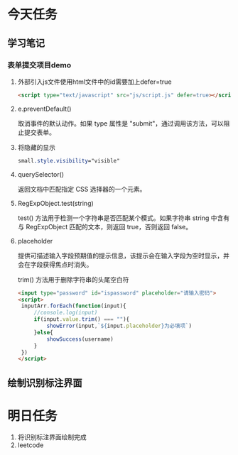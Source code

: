 # 今天任务

## 学习笔记

### 表单提交项目demo

1. 外部引入js文件使用html文件中的id需要加上defer=true

   ```html
   <script type="text/javascript" src="js/script.js" defer=true></script>
   ```

2. e.preventDefault()

   取消事件的默认动作。如果 type 属性是 "submit"，通过调用该方法，可以阻止提交表单。

3. 将隐藏的显示

   ```css
   small.style.visibility="visible"
   ```

4. querySelector()

   返回文档中匹配指定 CSS 选择器的一个元素。

5. RegExpObject.test(string)

   test() 方法用于检测一个字符串是否匹配某个模式。如果字符串 string 中含有与 RegExpObject 匹配的文本，则返回 true，否则返回 false。

6. placeholder

   提供可描述输入字段预期值的提示信息，该提示会在输入字段为空时显示，并会在字段获得焦点时消失。

   trim() 方法用于删除字符串的头尾空白符

   ```html
   <input type="password" id="ispassword" placeholder="请输入密码">
   <script>
   	inputArr.forEach(function(input){
   		//console.log(input)
   		if(input.value.trim() === ""){
   			showError(input,`${input.placeholder}为必填项`)
   		}else{
   			showSuccess(username)
   		}
   	})
   </script>
   ```

## 绘制识别标注界面

# 明日任务

1. 将识别标注界面绘制完成
2. leetcode

